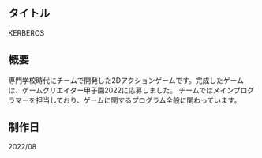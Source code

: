 ## タイトル
KERBEROS

## 概要
専門学校時代にチームで開発した2Dアクションゲームです。完成したゲームは、ゲームクリエイター甲子園2022に応募しました。
チームではメインプログラマーを担当しており、ゲームに関するプログラム全般に関わっています。

## 制作日
2022/08
